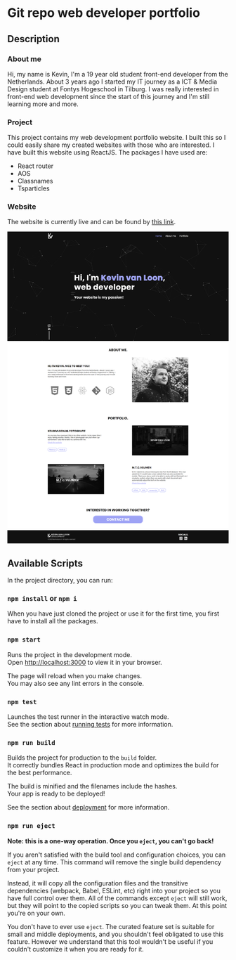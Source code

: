 # Git repo web developer portfolio

## Description

### About me

Hi, my name is Kevin, I'm a 19 year old student front-end developer from the Netherlands. About 3 years ago I started my IT journey as a ICT & Media Design student at Fontys Hogeschool in Tilburg. I was really interested in front-end web development since the start of this journey and I'm still learning more and more.

### Project

This project contains my web development portfolio website. I built this so I could easily share my created websites with those who are interested. I have built this website using ReactJS. The packages I have used are:
- React router
- AOS
- Classnames
- Tsparticles

### Website

The website is currently live and can be found by [this link](https://kevinvloon.nl/webdev/).

![](webdev.png)

## Available Scripts

In the project directory, you can run:

### `npm install` or `npm i`

When you have just cloned the project or use it for the first time, you first have to install all the packages.

### `npm start`

Runs the project in the development mode.\
Open [http://localhost:3000](http://localhost:3000) to view it in your browser.

The page will reload when you make changes.\
You may also see any lint errors in the console.

### `npm test`

Launches the test runner in the interactive watch mode.\
See the section about [running tests](https://facebook.github.io/create-react-app/docs/running-tests) for more information.

### `npm run build`

Builds the project for production to the `build` folder.\
It correctly bundles React in production mode and optimizes the build for the best performance.

The build is minified and the filenames include the hashes.\
Your app is ready to be deployed!

See the section about [deployment](https://facebook.github.io/create-react-app/docs/deployment) for more information.

### `npm run eject`

**Note: this is a one-way operation. Once you `eject`, you can't go back!**

If you aren't satisfied with the build tool and configuration choices, you can `eject` at any time. This command will remove the single build dependency from your project.

Instead, it will copy all the configuration files and the transitive dependencies (webpack, Babel, ESLint, etc) right into your project so you have full control over them. All of the commands except `eject` will still work, but they will point to the copied scripts so you can tweak them. At this point you're on your own.

You don't have to ever use `eject`. The curated feature set is suitable for small and middle deployments, and you shouldn't feel obligated to use this feature. However we understand that this tool wouldn't be useful if you couldn't customize it when you are ready for it.
